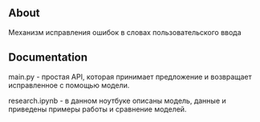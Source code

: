 

## About

Механизм исправления ошибок в словах пользовательского ввода

## Documentation

main.py - простая API, которая принимает предложение и возвращает исправленное с помощью модели.

research.ipynb - в данном ноутбуке описаны модель, данные и приведены примеры работы и сравнение моделей.
